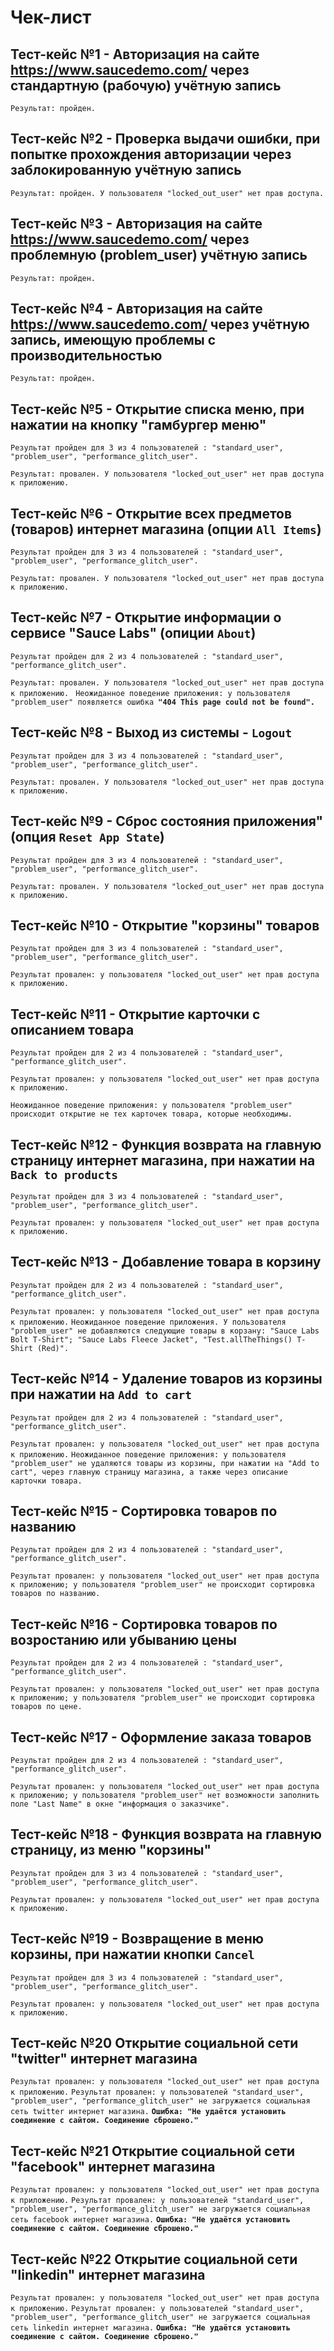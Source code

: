 # Чек-лист

## Тест-кейс №1 - Авторизация на сайте https://www.saucedemo.com/ через стандартную (рабочую) учётную запись

`Результат: пройден.`

## Тест-кейс №2 - Проверка выдачи ошибки, при попытке прохождения авторизации через заблокированную учётную запись

`Результат: пройден. У пользователя "locked_out_user" нет прав доступа.`

## Тест-кейс №3 - Авторизация на сайте https://www.saucedemo.com/ через проблемную (problem_user) учётную запись

`Результат: пройден.`

## Тест-кейс №4 - Авторизация на сайте https://www.saucedemo.com/ через учётную запись, имеющую проблемы с производительностью
`Результат: пройден.`

## Тест-кейс №5 - Открытие списка меню, при нажатии на кнопку "гамбургер меню"
`Результат пройден для 3 из 4 пользователей : "standard_user", "problem_user", "performance_glitch_user".`

`Результат: провален. У пользователя "locked_out_user" нет прав доступа к приложению.`


## Тест-кейс №6 - Открытие всех предметов (товаров) интернет магазина (опции `All Items`)
`Результат пройден для 3 из 4 пользователей : "standard_user", "problem_user", "performance_glitch_user".`

`Результат: провален. У пользователя "locked_out_user" нет прав доступа к приложению.`

## Тест-кейс №7 - Открытие информации о сервисе "Sauce Labs" (опиции `About`)
`Результат пройден для 2 из 4 пользователей : "standard_user", "performance_glitch_user".`

`Результат: провален. У пользователя "locked_out_user" нет прав доступа к приложению. `
`Неожиданное поведение приложения: у пользователя "problem_user" появляется ошибка `__`"404 This page could not be found".`__

## Тест-кейс №8 - Выход из системы - `Logout`

`Результат пройден для 3 из 4 пользователей : "standard_user", "problem_user", "performance_glitch_user".`

`Результат: провален. У пользователя "locked_out_user" нет прав доступа к приложению.`

## Тест-кейс №9 - Сброс состояния приложения" (опция `Reset App State`)

`Результат пройден для 3 из 4 пользователей : "standard_user", "problem_user", "performance_glitch_user".`

`Результат: провален. У пользователя "locked_out_user" нет прав доступа к приложению.`

## Тест-кейс №10 - Открытие "корзины" товаров

`Результат пройден для 3 из 4 пользователей : "standard_user", "problem_user", "performance_glitch_user".`

`Результат провален: у пользователя "locked_out_user" нет прав доступа к приложению.`

## Тест-кейс №11 - Открытие карточки с описанием товара

`Результат пройден для 2 из 4 пользователей : "standard_user", "performance_glitch_user".`

`Результат провален: у пользователя "locked_out_user" нет прав доступа к приложению.`

`Неожиданное поведение приложения: у пользователя "problem_user" происходит открытие не тех карточек товара, которые необходимы. `

## Тест-кейс №12 - Функция возврата на главную страницу интернет магазина, при нажатии на `Back to products`

`Результат пройден для 3 из 4 пользователей : "standard_user", "problem_user", "performance_glitch_user".`

`Результат провален: у пользователя "locked_out_user" нет прав доступа к приложению.`

## Тест-кейс №13 - Добавление товара в корзину

`Результат пройден для 2 из 4 пользователей : "standard_user", "performance_glitch_user".`

`Результат провален: у пользователя "locked_out_user" нет прав доступа к приложению.`
`Неожиданное поведение приложения. У пользователя "problem_user" не добавляются следующие товары в корзану: "Sauce Labs Bolt T-Shirt"; "Sauce Labs Fleece Jacket", "Test.allTheThings() T-Shirt (Red)".`

## Тест-кейс №14 - Удаление товаров из корзины при нажатии на `Add to cart`
`Результат пройден для 2 из 4 пользователей : "standard_user", "performance_glitch_user".`

`Результат провален: у пользователя "locked_out_user" нет прав доступа к приложению.`
`Неожиданное поведение приложения: у пользователя "problem_user" не удаляются товары из корзины, при нажатии на "Add to cart", через главную страницу магазина, а также через описание карточки товара.`

## Тест-кейс №15 - Сортировка товаров по названию
`Результат пройден для 2 из 4 пользователей : "standard_user", "performance_glitch_user".`

`Результат провален: у пользователя "locked_out_user" нет прав доступа к приложению; у пользователя "problem_user" не происходит сортировка товаров по названию.`

## Тест-кейс №16 - Сортировка товаров по возростанию или убыванию цены
`Результат пройден для 2 из 4 пользователей : "standard_user", "performance_glitch_user".`

`Результат провален: у пользователя "locked_out_user" нет прав доступа к приложению; у пользователя "problem_user" не происходит сортировка товаров по цене.`

## Тест-кейс №17 - Оформление заказа товаров
`Результат пройден для 2 из 4 пользователей : "standard_user", "performance_glitch_user".`

`Результат провален: у пользователя "locked_out_user" нет прав доступа к приложению; у пользователя "problem_user" нет возможности заполнить поле "Last Name" в окне "информация о заказчике".`

## Тест-кейс №18 - Функция возврата на главную страницу, из меню "корзины" 
`Результат пройден для 3 из 4 пользователей : "standard_user", "problem_user", "performance_glitch_user".`

`Результат провален: у пользователя "locked_out_user" нет прав доступа к приложению.`

## Тест-кейс №19 - Возвращение в меню корзины, при нажатии кнопки `Cancel`
`Результат пройден для 3 из 4 пользователей : "standard_user", "problem_user", "performance_glitch_user".`

`Результат провален: у пользователя "locked_out_user" нет прав доступа к приложению.`

## Тест-кейс №20 Открытие социальной сети "twitter" интернет магазина
`Результат провален: у пользователя "locked_out_user" нет прав доступа к приложению.`
`Результат провален: у пользователей "standard_user", "problem_user", "performance_glitch_user" не загружается социальная сеть twitter интернет магазина.` 
__`Ошибка: "Не удаётся установить соединение с сайтом. Соединение сброшено."`__

## Тест-кейс №21 Открытие социальной сети "facebook" интернет магазина
`Результат провален: у пользователя "locked_out_user" нет прав доступа к приложению.`
`Результат провален: у пользователей "standard_user", "problem_user", "performance_glitch_user" не загружается социальная сеть facebook интернет магазина.` 
__`Ошибка: "Не удаётся установить соединение с сайтом. Соединение сброшено."`__


## Тест-кейс №22 Открытие социальной сети "linkedin" интернет магазина
`Результат провален: у пользователя "locked_out_user" нет прав доступа к приложению.`
`Результат провален: у пользователей "standard_user", "problem_user", "performance_glitch_user" не загружается социальная сеть linkedin интернет магазина.` 
__`Ошибка: "Не удаётся установить соединение с сайтом. Соединение сброшено."`__